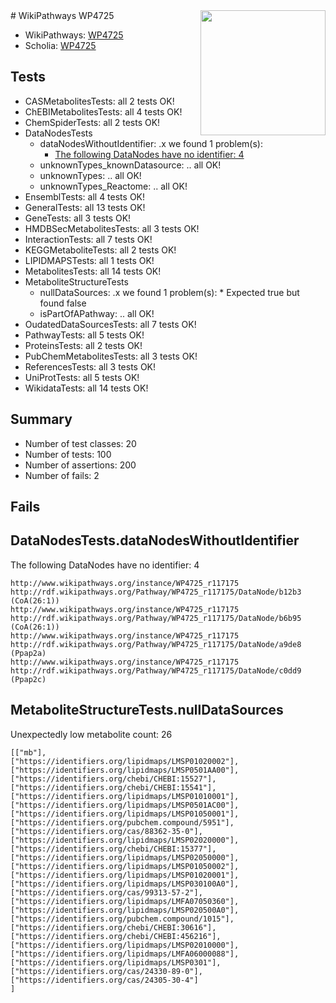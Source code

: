 <img style="float: right; width: 200px" src="https://upload.wikimedia.org/wikipedia/commons/thumb/8/83/Wplogo_with_text_500.png/640px-Wplogo_with_text_500.png" />
# WikiPathways WP4725

* WikiPathways: [WP4725](https://identifiers.org/wikipathways:WP4725)
* Scholia: [WP4725](https://scholia.toolforge.org/wikipathways/WP4725)
## Tests
* CASMetabolitesTests: all 2 tests OK!
* ChEBIMetabolitesTests: all 4 tests OK!
* ChemSpiderTests: all 2 tests OK!
* DataNodesTests
    * dataNodesWithoutIdentifier: .x we found 1 problem(s):
        * [The following DataNodes have no identifier: 4](#d2d32fa3)
    * unknownTypes_knownDatasource: .. all OK!
    * unknownTypes: .. all OK!
    * unknownTypes_Reactome: .. all OK!
* EnsemblTests: all 4 tests OK!
* GeneralTests: all 13 tests OK!
* GeneTests: all 3 tests OK!
* HMDBSecMetabolitesTests: all 3 tests OK!
* InteractionTests: all 7 tests OK!
* KEGGMetaboliteTests: all 2 tests OK!
* LIPIDMAPSTests: all 1 tests OK!
* MetabolitesTests: all 14 tests OK!
* MetaboliteStructureTests
    * nullDataSources: .x we found 1 problem(s):
            * Expected true but found false
    * isPartOfAPathway: .. all OK!
* OudatedDataSourcesTests: all 7 tests OK!
* PathwayTests: all 5 tests OK!
* ProteinsTests: all 2 tests OK!
* PubChemMetabolitesTests: all 3 tests OK!
* ReferencesTests: all 3 tests OK!
* UniProtTests: all 5 tests OK!
* WikidataTests: all 14 tests OK!


## Summary

* Number of test classes: 20
* Number of tests: 100
* Number of assertions: 200
* Number of fails: 2

## Fails

<a name="d2d32fa3" />

## DataNodesTests.dataNodesWithoutIdentifier

The following DataNodes have no identifier: 4
```
http://www.wikipathways.org/instance/WP4725_r117175 http://rdf.wikipathways.org/Pathway/WP4725_r117175/DataNode/b12b3 (CoA(26:1))
http://www.wikipathways.org/instance/WP4725_r117175 http://rdf.wikipathways.org/Pathway/WP4725_r117175/DataNode/b6b95 (CoA(26:1))
http://www.wikipathways.org/instance/WP4725_r117175 http://rdf.wikipathways.org/Pathway/WP4725_r117175/DataNode/a9de8 (Ppap2a)
http://www.wikipathways.org/instance/WP4725_r117175 http://rdf.wikipathways.org/Pathway/WP4725_r117175/DataNode/c0dd9 (Ppap2c)
```

<a name="919041ae" />

## MetaboliteStructureTests.nullDataSources

Unexpectedly low metabolite count: 26
```
[["mb"],
["https://identifiers.org/lipidmaps/LMSP01020002"],
["https://identifiers.org/lipidmaps/LMSP0501AA00"],
["https://identifiers.org/chebi/CHEBI:15527"],
["https://identifiers.org/chebi/CHEBI:15541"],
["https://identifiers.org/lipidmaps/LMSP01010001"],
["https://identifiers.org/lipidmaps/LMSP0501AC00"],
["https://identifiers.org/lipidmaps/LMSP01050001"],
["https://identifiers.org/pubchem.compound/5951"],
["https://identifiers.org/cas/88362-35-0"],
["https://identifiers.org/lipidmaps/LMSP02020000"],
["https://identifiers.org/chebi/CHEBI:15377"],
["https://identifiers.org/lipidmaps/LMSP02050000"],
["https://identifiers.org/lipidmaps/LMSP01050002"],
["https://identifiers.org/lipidmaps/LMSP01020001"],
["https://identifiers.org/lipidmaps/LMSP030100A0"],
["https://identifiers.org/cas/99313-57-2"],
["https://identifiers.org/lipidmaps/LMFA07050360"],
["https://identifiers.org/lipidmaps/LMSP020500A0"],
["https://identifiers.org/pubchem.compound/1015"],
["https://identifiers.org/chebi/CHEBI:30616"],
["https://identifiers.org/chebi/CHEBI:456216"],
["https://identifiers.org/lipidmaps/LMSP02010000"],
["https://identifiers.org/lipidmaps/LMFA06000088"],
["https://identifiers.org/lipidmaps/LMSP0301"],
["https://identifiers.org/cas/24330-89-0"],
["https://identifiers.org/cas/24305-30-4"]
]
```

